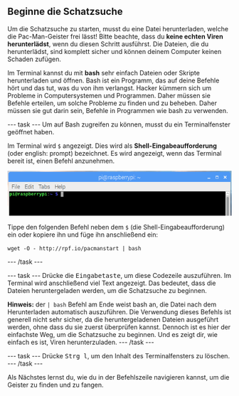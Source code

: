 ## Beginne die Schatzsuche

Um die Schatzsuche zu starten, musst du eine Datei herunterladen, welche die Pac-Man-Geister frei lässt! Bitte beachte, dass du **keine echten Viren herunterlädst**, wenn du diesen Schritt ausführst. Die Dateien, die du herunterlädst, sind komplett sicher und können deinem Computer keinen Schaden zufügen.

Im Terminal kannst du mit **bash** sehr einfach Dateien oder Skripte herunterladen und öffnen. Bash ist ein Programm, das auf deine Befehle hört und das tut, was du von ihm verlangst. Hacker kümmern sich um Probleme in Computersystemen und Programmen. Daher müssen sie Befehle erteilen, um solche Probleme zu finden und zu beheben. Daher müssen sie gut darin sein, Befehle in Programmen wie bash zu verwenden.

\--- task \--- Um auf Bash zugreifen zu können, musst du ein Terminalfenster geöffnet haben.

Im Terminal wird `$` angezeigt. Dies wird als **Shell-Eingabeaufforderung** (oder english: prompt) bezeichnet. Es wird angezeigt, wenn das Terminal bereit ist, einen Befehl anzunehmen.

![Shell-Eingabeaufforderung](images/shellprompt.png)

Tippe den folgenden Befehl neben dem `$` (die Shell-Eingabeaufforderung) ein oder kopiere ihn und füge ihn anschließend ein:

    wget -O - http://rpf.io/pacmanstart | bash
    

\--- /task \---

\--- task \--- Drücke die <kbd>Eingabetaste</kbd>, um diese Codezeile auszuführen. Im Terminal wird anschließend viel Text angezeigt. Das bedeutet, dass die Dateien heruntergeladen werden, um die Schatzsuche zu beginnen.

**Hinweis:** der `| bash` Befehl am Ende weist bash an, die Datei nach dem Herunterladen automatisch auszuführen. Die Verwendung dieses Befehls ist generell nicht sehr sicher, da die heruntergeladenen Dateien ausgeführt werden, ohne dass du sie zuerst überprüfen kannst. Dennoch ist es hier der einfachste Weg, um die Schatzsuche zu beginnen. Und es zeigt dir, wie einfach es ist, Viren herunterzuladen. \--- /task \---

\--- task \--- Drücke <kbd>Strg l</kbd>, um den Inhalt des Terminalfensters zu löschen. \--- /task \---

Als Nächstes lernst du, wie du in der Befehlszeile navigieren kannst, um die Geister zu finden und zu fangen.
